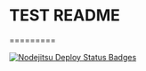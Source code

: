 TEST README
=========
=========

[![Nodejitsu Deploy Status Badges](https://webhooks.nodejitsu.com/bfm09a/webdev-project3.png)](http://webhooks.nodejitsu.com/bfm09a/webdev-project3.png) 
